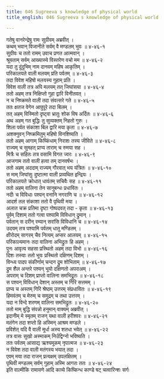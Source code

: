 ```yaml
---
title: 046 Sugreeva s knowledge of physical world
title_english: 046 Sugreeva s knowledge of physical world

---
```

गतेषु वानरेन्द्रेषु रामः सुग्रीवम् अब्रवीत् ।  
कथम् भवान् विजानीते सर्वम् वै मण्डलम् भुवः ॥ ४-४६-१  
सुग्रीवः च ततो रामम् उवाच प्रणत आत्मवान् ।  
श्रूयताम् सर्वम् आख्यास्ये विस्तरेण वचो मम ॥ ४-४६-२  
यदा तु दुंदुभिम् नाम दानवम् महिष आकृतिम् ।  
परिकालयते वाली मलयम् प्रति पर्वतम् ॥ ४-४६-३  
तदा विवेश महिषो मलयस्य गुहाम् प्रति ।  
विवेश वाली तत्र अपि मलयम् तत् जिघांसया ॥ ४-४६-४  
ततो अहम् तत्र निक्षिप्तो गुहा द्वारि विनीतवत् ।  
न च निष्क्रमते वाली तदा संवत्सरे गते ॥ ४-४६-५  
ततः क्षतज वेगेन आपुपूरे तदा बिलम् ।  
तत् अहम् विस्मितो दृष्ट्वा भ्रातुः शोक विष अर्दितः ॥ ४-४६-६  
अथ अहम् गत बुद्धिः तु सुव्यक्तम् निहतो गुरुः ।  
शिला पर्वत संकाशा बिल द्वारि मया कृता ॥ ४-४६-७  
अशक्नुवन् निष्क्रमितुम् महिषो विनशिष्यति ।  
ततो अहम् आगाम् किष्किंधाम् निराशः तस्य जीविते ॥ ४-४६-८  
राज्यम् च सुमहत् प्राप्य ताराम् च रुमया सह ।  
मित्रैः च सहितः तत्र वसामि विगत ज्वरः ॥ ४-४६-९  
आजगाम ततो वाली हत्वा तम् दानवर्षभः ।  
ततो अहम् अददाम् राज्यम् गौरवात् भय यंत्रितः ॥ ४-४६-१०  
स माम् जिघांसुः दुष्टात्मा वाली प्रव्यथित इन्द्रियः ।  
परिकालयते क्रोधात् धावंतम् सचिवैः सह ॥ ४-४६-११  
ततो अहम् वालिना तेन सानुबन्धः प्रधावितः ।  
नदीः च विविधाः पश्यन् वनानि नगराणि च ॥ ४-४६-१२  
आदर्श तल संकाशा ततो वै पृथिवी मया ।  
अलात चक्र प्रतिमा दृष्टा गोष्पदवत् तदा - कृता ॥ ४-४६-१३  
पूर्वम् दिशाम् ततो गत्वा पश्यामि विविधान् द्रुमान् ।  
पर्वतान् स दरीन् रम्यान् सरांसि विविधानि च ॥ ४-४६-१४  
उदयम् तत्र पश्यामि पर्वतम् धातु मण्डितम् ।  
क्षीरोदम् सागरम् चैव नित्यम् अप्सर आलयम् ॥ ४-४६-१५  
परिकाल्यमानः तदा वालिना अभिद्रुतः हि अहम् ।  
पुनः आवृत्य सहसा प्रस्थितो अहम् तदा विभो ॥ ४-४६-१६  
दिशः तस्याः ततो भूयः प्रस्थितो दक्षिणम् दिशम् ।  
विन्ध्य पादप संकीर्णाम् चन्दन द्रुम शोभिताम् ॥ ४-४६-१७  
द्रुम शैल अन्तरे पश्यन् भूयो दक्षिणतो अपराअम् ।  
अपराम् च दिशम् प्राप्तो वालिना समभिद्रुतः ॥ ४-४६-१८  
स पश्यन् विविधान् देशान् अस्तम् च गिरि सत्तमम् ।  
प्राप्य च अस्तम् गिरि श्रेष्ठम् उत्तरम् संप्रधावितः ॥ ४-४६-१९  
हिमवंतम् च मेरुम् च समुद्रम् च तथा उत्तरम् ।  
यदा न विन्दे शरणम् वालिना समभिद्रुतः ॥ ४-४६-२०  
ततो माम् बुद्धि संपन्नो हनुमान् वाक्यम् अब्रवीत् ।  
इदानीम् मे स्मृतम् राजन् यथा वाली हरीश्वरः ॥ ४-४६-२१  
मतंगेन तदा शप्तो हि अस्मिन् आश्रम मण्डले ।  
प्रविशेत् यदि वै वाली मूर्धा अस्य शतधा भवेत् ॥ ४-४६-२२  
तत्र वासः सुखो अस्माकम् निर्उद्विग्नो भविष्यति ।  
ततः पर्वतम् आसाद्य ऋश्यमूकम् नृपात्मज ॥ ४-४६-२३  
न विवेश तदा वाली मतंगस्य भयात् तदा ।  
एवम् मया तदा राजन् प्रत्यक्षम् उपलक्षितम् ।  
पृथिवी मण्डलम् सर्वम् गुहाम् अस्मि आगतः ततः ॥ ४-४६-२४  
इति वाल्मीकि रामायणे आदि काव्ये किष्किन्ध काण्डे षट् चत्वारिन्शः सर्गः
